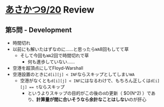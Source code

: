 # [あさかつ9/20](https://kenkoooo.com/atcoder/#/contest/show/fdc6db2e-7bbd-40d8-a3b4-0a62e07aaa27) Review

## 第5問 - Development
- 時間切れ
- 以前にも解いたはずなのに……と思ったら`WA`8回もしてて草
  - そして今回も`WA`2回で時間切れで草
    - 何も進歩していない……
- 空港を超頂点にしてFloyd-Warshall
- 空港設置のときに`d[i][j] < INF`ならスキップとしてしまい`WA`
  - 空港がなくとも`d[i][j] < INF`にはなるわけで、もちろん正しくは`d[i][j] == t`ならスキップ
      - というよりスキップの目的がこの後の`d`の更新（ $O(N^2) ）であり、**計算量が間に合いそうなら余計なことはしない**のが肝心
